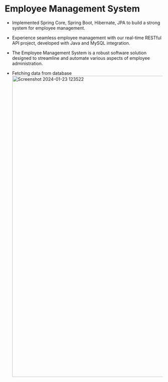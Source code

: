 # Employee Management System
- Implemented Spring Core, Spring Boot, Hibernate, JPA to build a strong system for employee management.
- Experience seamless employee management with our real-time RESTful API project, developed with Java and MySQL integration.
- The Employee Management System is a robust software solution designed to streamline and automate various aspects of employee administration.


- Fetching data from database
  <img width="960" alt="Screenshot 2024-01-23 123522" src="https://github.com/Gourav029/EmployeeManagementSystem/assets/86400438/b6f3f471-fc37-4a11-a2a4-94fed5adbfe1">
